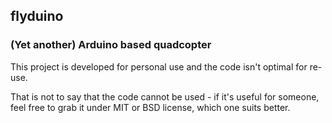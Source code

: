 
## flyduino
### (Yet another) Arduino based quadcopter

This project is developed for personal use and the code isn't optimal for re-use.

That is not to say that the code cannot be used - if it's useful for someone,
feel free to grab it under MIT or BSD license, which one suits better.


